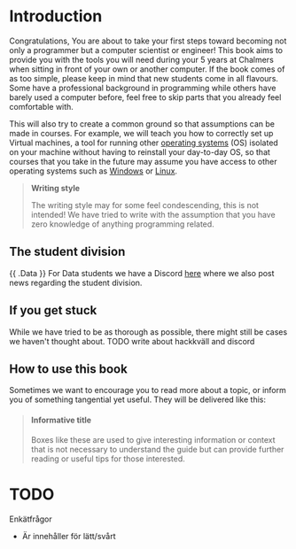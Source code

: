 # Introduction

Congratulations, You are about to take your first steps toward becoming not only a programmer but a computer scientist or engineer! This book aims to provide you with the tools you will need during your 5 years at Chalmers when sitting in front of your own or another computer. If the book comes of as too simple, please keep in mind that new students come in all flavours. Some have a professional background in programming while others have barely used a computer before, feel free to skip parts that you already feel comfortable with.

This will also try to create a common ground so that assumptions can be made in courses. For example, we will teach you how to correctly set up Virtual machines, a tool for running other [operating systems](/glossary.html#operating-system) (OS) isolated on your machine without having to reinstall your day-to-day OS, so that courses that you take in the future may assume you have access to other operating systems such as [Windows](/glossary.html#microsoft-windows) or [Linux](/glossary.html#linux).

> **Writing style**
>
> The writing style may for some feel condescending, this is not intended! We have tried to write with the assumption that you have zero knowledge of anything programming related.

## The student division

{{ .Data }}
For Data students we have a Discord [here](https://discord.gg/nu3SWDUwHH) where we also post news regarding the student division.

## If you get stuck

While we have tried to be as thorough as possible, there might still be cases we haven't thought about. TODO write about hackkväll and discord

## How to use this book

Sometimes we want to encourage you to read more about a topic, or inform you of something tangential yet useful. They will be delivered like this:

> #### Informative title
>
> Boxes like these are used to give interesting information or context that is not necessary to understand the guide but can provide further reading or useful tips for those interested.

# TODO

Enkätfrågor

- Är innehåller för lätt/svårt
